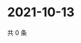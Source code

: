 # 2021-10-13

共 0 条

<!-- BEGIN WEIBO -->
<!-- 最后更新时间 Wed Oct 13 2021 22:12:41 GMT+0800 (China Standard Time) -->

<!-- END WEIBO -->

